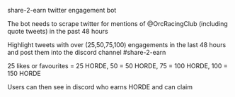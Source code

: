 share-2-earn twitter engagement bot

The bot needs to scrape twitter for mentions of @OrcRacingClub (including quote tweets) in the past 48 hours

Highlight tweets with over (25,50,75,100) engagements in the last 48 hours and post them into the discord channel #share-2-earn

25 likes or favourites = 25 HORDE, 50 = 50 HORDE, 75 = 100 HORDE, 100 = 150 HORDE

Users can then see in discord who earns HORDE and can claim

